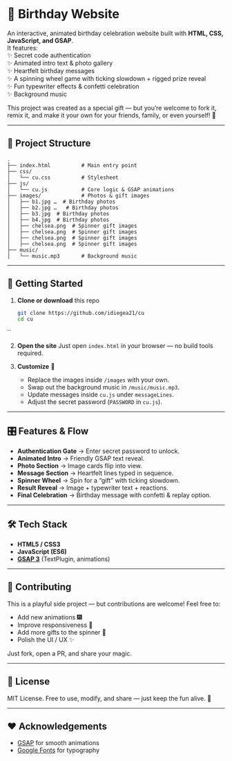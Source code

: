 
# 🎉 Birthday Website  

An interactive, animated birthday celebration website built with **HTML, CSS, JavaScript, and GSAP**.  
It features:  
✨ Secret code authentication  
✨ Animated intro text & photo gallery  
✨ Heartfelt birthday messages  
✨ A spinning wheel game with ticking slowdown + rigged prize reveal  
✨ Fun typewriter effects & confetti celebration  
✨ Background music  

This project was created as a special gift — but you’re welcome to fork it, remix it, and make it your own for your friends, family, or even yourself! 🥳  

---

## 📂 Project Structure  

```
.
├── index.html          # Main entry point
├── css/
│   └── cu.css          # Stylesheet
├── js/
│   └── cu.js           # Core logic & GSAP animations
├── images/             # Photos & gift images
│   ├── b1.jpg …  # Birthday photos
│   ├── b2.jpg …   # Birthday photos
│   ├── b3.jpg  # Birthday photos
│   ├── b4.jpg  # Birthday photos
│   ├── chelsea.png  # Spinner gift images
│   ├── chelsea.png  # Spinner gift images
│   ├── chelsea.png  # Spinner gift images
│   ├── chelsea.png  # Spinner gift images
├── music/
│   └── music.mp3       # Background music

````

---

## 🚀 Getting Started  

1. **Clone or download** this repo  
   ```bash
   git clone https://github.com/idiegea21/cu
   cd cu
``

2. **Open the site**
   Just open `index.html` in your browser — no build tools required.

3. **Customize** 🎨

   * Replace the images inside `/images` with your own.
   * Swap out the background music in `/music/music.mp3`.
   * Update messages inside `cu.js` under `messageLines`.
   * Adjust the secret password (`PASSWORD` in `cu.js`).

---

## 🎛 Features & Flow

* **Authentication Gate** → Enter secret password to unlock.
* **Animated Intro** → Friendly GSAP text reveal.
* **Photo Section** → Image cards flip into view.
* **Message Section** → Heartfelt lines typed in sequence.
* **Spinner Wheel** → Spin for a “gift” with ticking slowdown.
* **Result Reveal** → Image + typewriter text + reactions.
* **Final Celebration** → Birthday message with confetti & replay option.

---

## 🛠 Tech Stack

* **HTML5 / CSS3**
* **JavaScript (ES6)**
* **[GSAP 3](https://greensock.com/gsap/)** (TextPlugin, animations)

---

## 🤝 Contributing

This is a playful side project — but contributions are welcome!
Feel free to:

* Add new animations 🎆
* Improve responsiveness 📱
* Add more gifts to the spinner 🎁
* Polish the UI / UX ✨

Just fork, open a PR, and share your magic.

---

## 📜 License

MIT License.
Free to use, modify, and share — just keep the fun alive. 🎂

---

## ❤️ Acknowledgements

* [GSAP](https://greensock.com/gsap/) for smooth animations
* [Google Fonts](https://fonts.google.com/) for typography